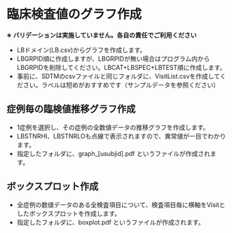 # 臨床検査値のグラフ作成
**※ バリデーションは実施していません。各自の責任でご利用ください**
- LBドメイン(LB.csv)からグラフを作成します。
- LBGRPID順に作成しますが、LBGRPIDが無い場合はプログラム内からLBGRPIDを削除してください。LBCAT+LBSPEC+LBTEST順に作成します。
- 事前に、SDTMのcsvファイルと同じフォルダに、VisitList.csvを作成してください。ラベルは短めがおすすめです（サンプルデータを参照ください）
## 症例毎の臨検値推移グラフ作成
- 1症例を選択し、その症例の全数値データの推移グラフを作成します。
- LBSTNRHI、LBSTNRLOも点線で表示されますので、異常値が一目でわかります。
- 指定したフォルダに、graph_[usubjid].pdf というファイルが作成されます。
## ボックスプロット作成
- 全症例の数値データのある全検査項目について、検査項目毎に横軸をVisitとしたボックスプロットを作成します。
- 指定したフォルダに、boxplot.pdf というファイルが作成されます。
